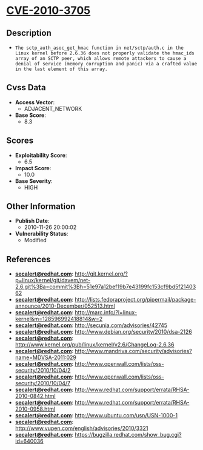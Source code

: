 
# [CVE-2010-3705](https://cve.mitre.org/cgi-bin/cvename.cgi?name=CVE-2010-3705)

## Description

- `The sctp_auth_asoc_get_hmac function in net/sctp/auth.c in the Linux kernel before 2.6.36 does not properly validate the hmac_ids array of an SCTP peer, which allows remote attackers to cause a denial of service (memory corruption and panic) via a crafted value in the last element of this array.`

## Cvss Data

- **Access Vector**:
  - ADJACENT_NETWORK
- **Base Score**:
  - 8.3

## Scores

- **Exploitability Score**:
  - 6.5
- **Impact Score**:
  - 10.0
- **Base Severity**:
  - HIGH

## Other Information

- **Publish Date**:
  - 2010-11-26 20:00:02
- **Vulnerability Status**:
  - Modified

## References

- **secalert@redhat.com**: http://git.kernel.org/?p=linux/kernel/git/davem/net-2.6.git%3Ba=commit%3Bh=51e97a12bef19b7e43199fc153cf9bd5f2140362
- **secalert@redhat.com**: http://lists.fedoraproject.org/pipermail/package-announce/2010-December/052513.html
- **secalert@redhat.com**: http://marc.info/?l=linux-kernel&m=128596992418814&w=2
- **secalert@redhat.com**: http://secunia.com/advisories/42745
- **secalert@redhat.com**: http://www.debian.org/security/2010/dsa-2126
- **secalert@redhat.com**: http://www.kernel.org/pub/linux/kernel/v2.6/ChangeLog-2.6.36
- **secalert@redhat.com**: http://www.mandriva.com/security/advisories?name=MDVSA-2011:029
- **secalert@redhat.com**: http://www.openwall.com/lists/oss-security/2010/10/04/2
- **secalert@redhat.com**: http://www.openwall.com/lists/oss-security/2010/10/04/7
- **secalert@redhat.com**: http://www.redhat.com/support/errata/RHSA-2010-0842.html
- **secalert@redhat.com**: http://www.redhat.com/support/errata/RHSA-2010-0958.html
- **secalert@redhat.com**: http://www.ubuntu.com/usn/USN-1000-1
- **secalert@redhat.com**: http://www.vupen.com/english/advisories/2010/3321
- **secalert@redhat.com**: https://bugzilla.redhat.com/show_bug.cgi?id=640036
